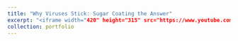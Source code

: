 ```yaml
---
title: "Why Viruses Stick: Sugar Coating the Answer"
excerpt: "<iframe width="420" height="315" src="https://www.youtube.com/watch?v=4iCq5SmdvJ4&t=10s" frameborder="0"> </iframe>"
collection: portfolio
---
```


